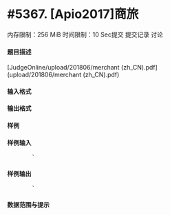 
# #5367. [Apio2017]商旅
内存限制：256 MiB 时间限制：10 Sec提交 提交记录 讨论
#### 题目描述
[JudgeOnline/upload/201806/merchant (zh_CN).pdf](upload/201806/merchant (zh_CN).pdf)

#### 输入格式

#### 输出格式

#### 样例

#### 样例输入

			`
#### 样例输出

			`
#### 数据范围与提示

